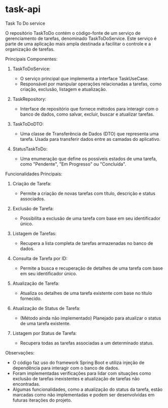 # task-api
Task To Do service 


O repositório TaskToDo contém o código-fonte de um serviço de gerenciamento de tarefas, denominado TaskToDoService. Este serviço é parte de uma aplicação mais ampla destinada a facilitar o controle e a organização de tarefas.

Principais Componentes:

1. TaskToDoService:
   - O serviço principal que implementa a interface TaskUseCase.
   - Responsável por manipular operações relacionadas a tarefas, como criação, exclusão, listagem e atualização.

2. TaskRepository:
   - Interface de repositório que fornece métodos para interagir com o banco de dados, como salvar, excluir, buscar e atualizar tarefas.

3. TaskToDoDTO:
   - Uma classe de Transferência de Dados (DTO) que representa uma tarefa. Usada para transferir dados entre as camadas do aplicativo.

4. StatusTaskToDo:
   - Uma enumeração que define os possíveis estados de uma tarefa, como "Pendente", "Em Progresso" ou "Concluída".

Funcionalidades Principais:

1. Criação de Tarefa:
   - Permite a criação de novas tarefas com título, descrição e status associados.

2. Exclusão de Tarefa:
   - Possibilita a exclusão de uma tarefa com base em seu identificador único.

3. Listagem de Tarefas:
   - Recupera a lista completa de tarefas armazenadas no banco de dados.

4. Consulta de Tarefa por ID:
   - Permite a busca e recuperação de detalhes de uma tarefa com base em seu identificador único.

5. Atualização de Tarefa:
   - Atualiza os detalhes de uma tarefa existente com base no título fornecido.

6. Atualização de Status de Tarefa:
   - (Método ainda não implementado) Planejado para atualizar o status de uma tarefa existente.

7. Listagem por Status de Tarefa:
   - Recupera todas as tarefas associadas a um determinado status.

Observações:
- O código faz uso do framework Spring Boot e utiliza injeção de dependência para interagir com o banco de dados.
- Foram implementadas verificações para lidar com situações como exclusão de tarefas inexistentes e atualização de tarefas não encontradas.
- Algumas funcionalidades, como a atualização do status da tarefa, estão marcadas como não implementadas e podem ser desenvolvidas em futuras iterações do projeto.
